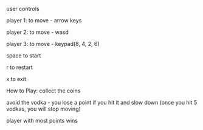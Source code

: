 user controls

player 1:
to move - arrow keys

player 2:
to move - wasd

player 3:
to move - keypad(8, 4, 2, 6)

space to start

r to restart

x to exit

How to Play:
collect the coins

avoid the vodka - you lose a point if you hit it and slow down (once you hit 5 vodkas, 
you will stop moving)

player with most points wins
